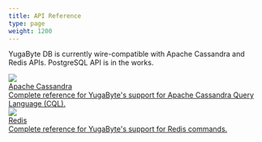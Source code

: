 ```yaml
---
title: API Reference
type: page
weight: 1200
---
```


YugaByte DB is currently wire-compatible with Apache Cassandra and Redis APIs. PostgreSQL API is in the works.

<div>
  <a class="section-link icon-offset" href="cassandra/">
    <div class="icon">
      <img src="/images/section_icons/api/cql.png" aria-hidden="true" />
    </div>
    <div class="text">
      Apache Cassandra
      <div class="caption">Complete reference for YugaByte's support for Apache Cassandra Query Language (CQL).</div>
    </div>
  </a>

  <a class="section-link icon-offset" href="redis/">
    <div class="icon">
      <img src="/images/section_icons/api/redis.png" aria-hidden="true" />
    </div>
    <div class="text">
      Redis
      <div class="caption">Complete reference for YugaByte's support for Redis commands.</div>
    </div>
  </a>
</div>
